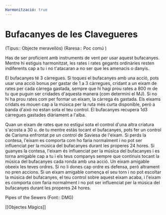 ```yaml
---
Harmonització: true
---
```

# Bufacanyes de les Clavegueres

(Tipus:: Objecte meravellós) (Raresa:: Poc comú )

Has de ser proficient amb instruments de vent per usar aquest bufacanyes. Mentre hi estiguis harmonitzat, les rates i rates gegants ordinàries resten indiferents cap a tu i no t'atacaran a no ser que les amenacis o danyis.

El bufacanyes té 3 càrregues. Si toques el bufacanyes amb una acció, pots usar una acció bonus per gastar de 1 a 3 càrregues, cridant a un eixam de rates per cada càrrega gastada, sempre que hi hagi prou rates a 800 m de tu que puguin ser cridades d'aquesta manera (com determini el MJ). Si no hi ha prou rates com per formar un eixam, la càrrega és gastada. Els eixams cridats es mouen cap a la música per la ruta més curta disponible, però a banda d'això no estan sota el teu control. El bufacanyes recupera 1d3 càrregues gastades diàriament a l'alba.

Quan un eixam de rates que no estigui sota el control d'una altra criatura s'acosta a 30 u. de tu mentre estàs tocant el bufacanyes, pots fer un control de Carisma enfrontat pe un control de Saviesa de l'eixam. Si perds la contesa, l'eixam es comporta com ho faria normalment i no pot ser influenciat per la música del bufacanyes durant les properes 24 hores. Si guanyes la contesa, l'eixam és influenciat per la música del bufacanyes i es torna amigable cap a tu i els teus companys sempre que continuis tocant la música del bufacanyes cada ronda amb una acció. Un eixam amigable obeeix les teves ordres. Si no li dones cap ordre es defensa, però altrament no pren accions. Si un eixam amigable comença el seu torn i no pot escoltar la música del bufacanyes, el teu control sobre aquest eixam acaba, i l'eixam es comporta com faria normalment i no pot ser influenciat per la música del bufacanyes durant les properes 24 hores.

Pipes of the Sewers (Font:: DMG)

[[Objectes Màgics]]